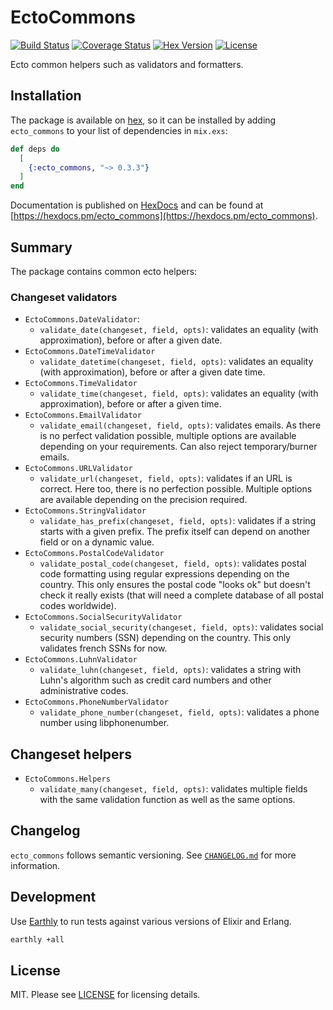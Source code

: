 # EctoCommons

[![Build Status](https://github.com/achedeuzot/ecto_commons/workflows/tests/badge.svg)](https://github.com/achedeuzot/ecto_commons/actions?query=workflow%3Atests+branch%3Amaster) [![Coverage Status](https://coveralls.io/repos/github/achedeuzot/ecto_commons/badge.svg?branch=master)](https://coveralls.io/github/achedeuzot/ecto_commons?branch=master) [![Hex Version](https://img.shields.io/hexpm/v/ecto_commons.svg)](https://hex.pm/packages/ecto_commons) [![License](http://img.shields.io/badge/license-MIT-brightgreen.svg)](http://opensource.org/licenses/MIT)

Ecto common helpers such as validators and formatters.

## Installation

The package is available on [hex](https://hex.pm/), so it can be installed
by adding `ecto_commons` to your list of dependencies in `mix.exs`:

```elixir
def deps do
  [
    {:ecto_commons, "~> 0.3.3"}
  ]
end
```

Documentation is published on [HexDocs](https://hexdocs.pm) and can
be found at [https://hexdocs.pm/ecto_commons](https://hexdocs.pm/ecto_commons).

## Summary

The package contains common ecto helpers:

### Changeset validators
  - `EctoCommons.DateValidator`:
    - `validate_date(changeset, field, opts)`: validates an equality (with
       approximation), before or after a given date.
  - `EctoCommons.DateTimeValidator`
    - `validate_datetime(changeset, field, opts)`: validates an equality (with
       approximation), before or after a given date time.
  - `EctoCommons.TimeValidator`
    - `validate_time(changeset, field, opts)`: validates an equality (with
       approximation), before or after a given time.
  - `EctoCommons.EmailValidator`
    - `validate_email(changeset, field, opts)`: validates emails. As there is no
      perfect validation possible, multiple options are available depending
      on your requirements. Can also reject temporary/burner emails.
  - `EctoCommons.URLValidator`
    - `validate_url(changeset, field, opts)`: validates if an URL is correct. Here
      too, there is no perfection possible. Multiple options are available
      depending on the precision required.
  - `EctoCommons.StringValidator`
    - `validate_has_prefix(changeset, field, opts)`: validates if a string starts
      with a given prefix. The prefix itself can depend on another field or
      on a dynamic value.
  - `EctoCommons.PostalCodeValidator`
    - `validate_postal_code(changeset, field, opts)`: validates postal code formatting
      using regular expressions depending on the country. This only ensures the postal
      code "looks ok" but doesn't check it really exists (that will need a complete
      database of all postal codes worldwide).
  - `EctoCommons.SocialSecurityValidator`
    - `validate_social_security(changeset, field, opts)`: validates social security
      numbers (SSN) depending on the country. This only validates french SSNs for now.
  - `EctoCommons.LuhnValidator`
    - `validate_luhn(changeset, field, opts)`: validates a string with Luhn's
      algorithm such as credit card numbers and other administrative codes.
  - `EctoCommons.PhoneNumberValidator`
    - `validate_phone_number(changeset, field, opts)`: validates a phone number
      using libphonenumber.

## Changeset helpers
 - `EctoCommons.Helpers`
   - `validate_many(changeset, field, opts)`: validates multiple fields with the same
     validation function as well as the same options.

## Changelog

`ecto_commons` follows semantic versioning. See [`CHANGELOG.md`](https://github.com/achedeuzot/ecto_commons/blob/master/CHANGELOG.md) for more information.

## Development

Use [Earthly](https://earthly.dev/) to run tests against various versions of Elixir and Erlang.

```sh
earthly +all
```

## License

MIT. Please see [LICENSE](https://github.com/achedeuzot/ecto_commons/blob/master/LICENSE) for licensing details.
